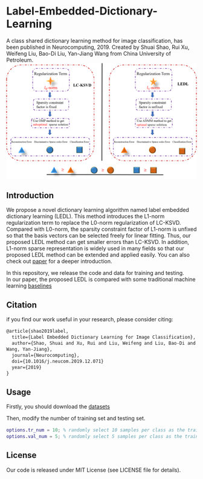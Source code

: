# Label-Embedded-Dictionary-Learning
A class shared dictionary learning method for image classification, has been published in Neurocomputing, 2019.
Created by Shuai Shao, Rui Xu, Weifeng Liu, Bao-Di Liu, Yan-Jiang Wang from China University of Petroleum.<br>
![image](https://github.com/The-Shuai/Label-Embedded-Dictionary-Learning/blob/master/doc/Comparasion.png)

## Introduction<br>
We propose a novel dictionary learning algorithm named label embedded dictionary learning (LEDL). This method introduces the L1-norm regularization term to replace the L0-norm regularization of LC-KSVD. Compared with L0-norm, the sparsity constraint factor of L1-norm is unfixed so that the basis vectors can be selected freely for linear fitting. Thus, our proposed LEDL method can get smaller errors than LC-KSVD. In addition, L1-norm sparse representation is widely used in many fields so that our proposed LEDL method can be extended and applied easily.  You can also check out [paper](https://sci-hub.tw/10.1016/j.neucom.2019.12.071) for a deeper introduction.<br>

In this repository, we release the code and data for training and testing.<br>
In our paper, the proposed LEDL is compared with some traditional machine learning [baselines](https://github.com/The-Shuai/Visual-Classifier-Baselines)

## Citation
if you find our work useful in your research, please consider citing:<br>
```
@article{shao2019label,
  title={Label Embedded Dictionary Learning for Image Classification},
  author={Shao, Shuai and Xu, Rui and Liu, Weifeng and Liu, Bao-Di and Wang, Yan-Jiang},
  journal={Neurocomputing},
  doi={10.1016/j.neucom.2019.12.071}
  year={2019}
}
```

## Usage<br>
Firstly, you should download the [datasets](https://pan.baidu.com/s/1zEDDzRB2Dbz_otDWUMflMQ)

Then, modify the number of training set and testing set.<br>

```matlab 
options.tr_num = 10; % randomly select 10 samples per class as the training data
options.val_num = 5; % randomly select 5 samples per class as the training data
```
## License
Our code is released under MIT License (see LICENSE file for details).



